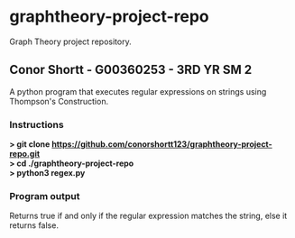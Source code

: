 # graphtheory-project-repo
Graph Theory project repository.</br>
## Conor Shortt - G00360253 - 3RD YR SM 2
A python program that executes regular expressions on strings using Thompson's Construction.<br/>
### Instructions</br>
<b>> git clone https://github.com/conorshortt123/graphtheory-project-repo.git</b></br>
<b>> cd ./graphtheory-project-repo</b></br>
<b>> python3 regex.py</b></br>
### Program output</br>
Returns true if and only if the regular expression matches the string, else it returns false.
